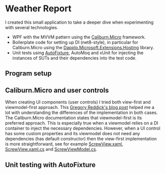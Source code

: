 # Weather Report
I created this small application to take a deeper dive when experimenting with several technologies.
- WPF with the MVVM pattern using the [Caliburn.Micro](https://github.com/Caliburn-Micro/Caliburn.Micro) framework.
- Boilerplate code for setting up DI (net8-style), in particular for Caliburn.Micro using the [Dapplo.Microsoft.Extensions.Hosting](https://github.com/dapplo/Dapplo.Microsoft.Extensions.Hosting#dapplomicrosoftextensionshostingcaliburnmicro) library.
- Unit tests using [AutoFixture](https://autofixture.github.io/docs/quick-start/), AutoMoq and xUnit for injecting the instances of SUTs and their dependencies into the test code.

## Program setup

## Caliburn.Micro and user controls
When creating UI components (user controls) I tried both view-first and viewmodel-first approach.
This [Gregory Reddick's blog post](https://blog.xoc.net/2018/06/using-usercontrols-with-caliburnmicro.html) helped me a lot with understanding the differences of the implementation in both cases.
The Caliburn.Micro documentation states that viewmodel-first is its preferred approach. This is especially true when a viewmodel relies on a DI container to inject the necessary dependencies.
However, when a UI control has some custom properties and its viewmodel does not need any dependencies (has default constructor) then the view-first implementation is more straightforward, see for example [ScrewView.xaml](WeatherReport/Views/ScrewView.xaml), [ScrewView.xaml.cs](WeatherReport/Views/ScrewView.xaml.cs) and [ScrewViewModel.cs](WeatherReport/ViewModels/ScrewViewModel.cs).

## Unit testing with AutoFixture